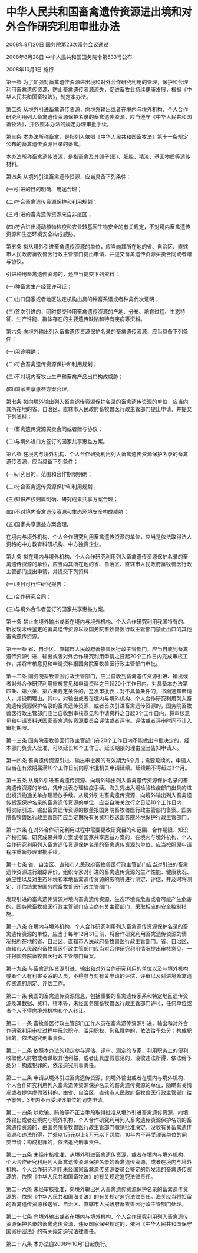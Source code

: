 # 中华人民共和国畜禽遗传资源进出境和对外合作研究利用审批办法

2008年8月20日 国务院第23次常务会议通过

2008年8月28日 中华人民共和国国务院令第533号公布

2008年10月1日 施行

<!-- INFO END -->

第一条 为了加强对畜禽遗传资源进出境和对外合作研究利用的管理，保护和合理利用畜禽遗传资源，防止畜禽遗传资源流失，促进畜牧业持续健康发展，根据《中华人民共和国畜牧法》，制定本办法。

第二条 从境外引进畜禽遗传资源，向境外输出或者在境内与境外机构、个人合作研究利用列入畜禽遗传资源保护名录的畜禽遗传资源，应当遵守《中华人民共和国畜牧法》，并依照本办法的规定办理审批手续。

第三条 本办法所称畜禽，是指列入依照《中华人民共和国畜牧法》第十一条规定公布的畜禽遗传资源目录的畜禽。

本办法所称畜禽遗传资源，是指畜禽及其卵子(蛋)、胚胎、精液、基因物质等遗传材料。

第四条 从境外引进畜禽遗传资源，应当具备下列条件：

(一)引进的目的明确、用途合理；

(二)符合畜禽遗传资源保护和利用规划；

(三)引进的畜禽遗传资源来自非疫区；

(四)符合进出境动植物检疫和农业转基因生物安全的有关规定，不对境内畜禽遗传资源和生态环境安全构成威胁。

第五条 拟从境外引进畜禽遗传资源的单位，应当向其所在地的省、自治区、直辖市人民政府畜牧兽医行政主管部门提出申请，并提交畜禽遗传资源买卖合同或者赠与协议。

引进种用畜禽遗传资源的，还应当提交下列资料：

(一)种畜禽生产经营许可证；

(二)出口国家或者地区法定机构出具的种畜系谱或者种禽代次证明；

(三)首次引进的，同时提交种用畜禽遗传资源的产地、分布、培育过程、生态特征、生产性能、群体存在的主要遗传缺陷和特有疾病等资料。

第六条 向境外输出列入畜禽遗传资源保护名录的畜禽遗传资源，应当具备下列条件：

(一)用途明确；

(二)符合畜禽遗传资源保护和利用规划；

(三)不对境内畜牧业生产和畜禽产品出口构成威胁；

(四)国家共享惠益方案合理。

第七条 拟向境外输出列入畜禽遗传资源保护名录的畜禽遗传资源的单位，应当向其所在地的省、自治区、直辖市人民政府畜牧兽医行政主管部门提出申请，并提交下列资料：

(一)畜禽遗传资源买卖合同或者赠与协议；

(二)与境外进口方签订的国家共享惠益方案。

第八条 在境内与境外机构、个人合作研究利用列入畜禽遗传资源保护名录的畜禽遗传资源，应当具备下列条件：

(一)研究目的、范围和合作期限明确；

(二)符合畜禽遗传资源保护和利用规划；

(三)知识产权归属明确、研究成果共享方案合理；

(四)不对境内畜禽遗传资源和生态环境安全构成威胁；

(五)国家共享惠益方案合理。

在境内与境外机构、个人合作研究利用畜禽遗传资源的单位，应当是依法取得法人资格的中方教育科研机构、中方独资企业。

第九条 拟在境内与境外机构、个人合作研究利用列入畜禽遗传资源保护名录的畜禽遗传资源的单位，应当向其所在地的省、自治区、直辖市人民政府畜牧兽医行政主管部门提出申请，并提交下列资料：

(一)项目可行性研究报告；

(二)合作研究合同；

(三)与境外合作者签订的国家共享惠益方案。

第十条 禁止向境外输出或者在境内与境外机构、个人合作研究利用我国特有的、新发现未经鉴定的畜禽遗传资源以及国务院畜牧兽医行政主管部门禁止出口的其他畜禽遗传资源。

第十一条 省、自治区、直辖市人民政府畜牧兽医行政主管部门，应当自收到畜禽遗传资源引进、输出或者对外合作研究利用申请之日起20个工作日内完成审核工作，并将审核意见和申请资料报国务院畜牧兽医行政主管部门审批。

第十二条 国务院畜牧兽医行政主管部门，应当自收到畜禽遗传资源引进、输出或者对外合作研究利用审核意见和申请资料之日起20个工作日内，对具备本办法第四条、第六条、第八条规定条件的，签发审批表；对不具备条件的，书面通知申请人，并说明理由。其中，对输出或者在境内与境外机构、个人合作研究利用列入畜禽遗传资源保护名录的畜禽遗传资源，或者首次引进畜禽遗传资源的，国务院畜牧兽医行政主管部门应当自收到审核意见和申请资料之日起3个工作日内，将审核意见和申请资料送国家畜禽遗传资源委员会评估或者评审。评估或者评审时间不计入审批期限。

第十三条 国务院畜牧兽医行政主管部门在20个工作日内不能做出审批决定的，经本部门负责人批准，可以延长10个工作日。延长期限的理由应当告知申请人。

第十四条 畜禽遗传资源引进、输出审批表的有效期为6个月；需要延续的，申请人应当在有效期届满10个工作日前向原审批机关申请延续。延续期不得超过3个月。

第十五条 从境外引进畜禽遗传资源、向境外输出列入畜禽遗传资源保护名录的畜禽遗传资源的单位，凭审批表办理检疫手续。海关凭出入境检验检疫部门出具的进出境货物通关单办理验放手续。从境外引进畜禽遗传资源、向境外输出列入畜禽遗传资源保护名录的畜禽遗传资源的单位，应当自海关放行之日起10个工作日内，将实际引进、输出畜禽遗传资源的数量报国务院畜牧兽医行政主管部门备案。国务院畜牧兽医行政主管部门应当定期将有关资料抄送国务院环境保护行政主管部门。

第十六条 在对外合作研究利用过程中需要更改研究目的和范围、合作期限、知识产权归属、研究成果共享方案或者国家共享惠益方案的，在境内与境外机构、个人合作研究利用列入畜禽遗传资源保护名录的畜禽遗传资源的单位，应当按照原申请程序重新办理审批手续。

第十七条 省、自治区、直辖市人民政府畜牧兽医行政主管部门应当对引进的畜禽遗传资源进行跟踪评价，组织专家对引进的畜禽遗传资源的生产性能、健康状况、适应性以及对生态环境和本地畜禽遗传资源的影响等进行测定、评估，并及时将测定、评估结果报国务院畜牧兽医行政主管部门。

发现引进的畜禽遗传资源对境内畜禽遗传资源、生态环境有危害或者可能产生危害的，国务院畜牧兽医行政主管部门应当商有关主管部门，采取相应的安全控制措施。

第十八条 在境内与境外机构、个人合作研究利用列入畜禽遗传资源保护名录的畜禽遗传资源的单位，应当于每年12月31日前，将合作研究利用畜禽遗传资源的情况报所在地的省、自治区、直辖市人民政府畜牧兽医行政主管部门。省、自治区、直辖市人民政府畜牧兽医行政主管部门应当对合作研究利用情况提出审核意见，一并报国务院畜牧兽医行政主管部门备案。

第十九条 与畜禽遗传资源引进、输出和对外合作研究利用的单位以及与境外机构或者个人有利害关系的人员，不得参与对有关申请的评估、评审以及对进境畜禽遗传资源的测定、评估工作。

第二十条 我国的畜禽遗传资源信息，包括重要的畜禽遗传家系和特定地区遗传资源及其数据、资料、样本等，未经国务院畜牧兽医行政主管部门许可，任何单位或者个人不得向境外机构和个人转让。

第二十一条 畜牧兽医行政主管部门工作人员在畜禽遗传资源引进、输出和对外合作研究利用审批过程中玩忽职守、滥用职权、徇私舞弊的，依法给予处分；构成犯罪的，依法追究刑事责任。

第二十二条 依照本办法的规定参与评估、评审、测定的专家，利用职务上的便利收取他人财物或者谋取其他利益，或者出具虚假意见的，没收违法所得，依法给予处分；构成犯罪的，依法追究刑事责任。

第二十三条 申请从境外引进畜禽遗传资源，向境外输出或者在境内与境外机构、个人合作研究利用列入畜禽遗传资源保护名录的畜禽遗传资源的单位，隐瞒有关情况或者提供虚假资料的，由省、自治区、直辖市人民政府畜牧兽医行政主管部门给予警告，3年内不再受理该单位的同类申请。

第二十四条 以欺骗、贿赂等不正当手段取得批准从境外引进畜禽遗传资源，向境外输出或者在境内与境外机构、个人合作研究利用列入畜禽遗传资源保护名录的畜禽遗传资源的，由国务院畜牧兽医行政主管部门撤销批准决定，没收有关畜禽遗传资源和违法所得，并处以1万元以上5万元以下罚款，10年内不再受理该单位的同类申请；构成犯罪的，依法追究刑事责任。

第二十五条 未经审核批准，从境外引进畜禽遗传资源，或者在境内与境外机构、个人合作研究利用列入畜禽遗传资源保护名录的畜禽遗传资源，或者在境内与境外机构、个人合作研究利用未经国家畜禽遗传资源委员会鉴定的新发现的畜禽遗传资源的，依照《中华人民共和国畜牧法》的有关规定追究法律责任。

第二十六条 未经审核批准，向境外输出列入畜禽遗传资源保护名录的畜禽遗传资源的，依照《中华人民共和国海关法》的有关规定追究法律责任。海关应当将扣留的畜禽遗传资源移送省、自治区、直辖市人民政府畜牧兽医行政主管部门处理。

第二十七条 向境外输出或者在境内与境外机构、个人合作研究利用列入畜禽遗传资源保护名录的畜禽遗传资源，违反国家保密规定的，依照《中华人民共和国保守国家秘密法》的有关规定追究法律责任。

第二十八条 本办法自2008年10月1日起施行。